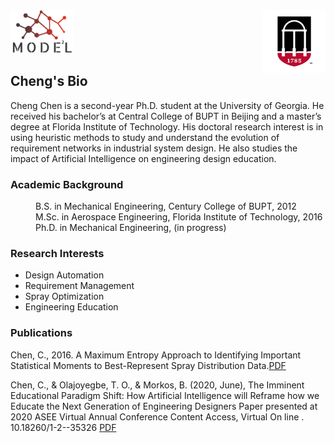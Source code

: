 
<img src= "favicon.png" width="100" align="right">
<img src= "model.png" width = "100" style="left">

## Cheng's Bio

Cheng Chen is a second-year Ph.D. student at the University of Georgia. He received his bachelor’s at Central College of BUPT in Beijing and a master’s degree at Florida Institute of Technology. His doctoral research interest is in using heuristic methods to study and understand the evolution of requirement networks in industrial system design. He also studies the impact of Artificial Intelligence on engineering design education.

### Academic Background
<dl>
  <dd>B.S. in Mechanical Engineering, Century College of BUPT, 2012</dd>
  <dd>M.Sc. in Aerospace Engineering, Florida Institute of Technology, 2016</dd>
  <dd>Ph.D. in Mechanical Engineering, (in progress)</dd>
</dl>

### Research Interests
<ul>
  <li>Design Automation</li>
  <li>Requirement Management</li>
  <li>Spray Optimization</li>
  <li>Engineering Education</li>
</ul> 

### Publications
Chen, C., 2016. A Maximum Entropy Approach to Identifying Important Statistical Moments to Best-Represent Spray Distribution Data.<a href="url">PDF</a>

Chen, C., & Olajoyegbe, T. O., & Morkos, B. (2020, June), The Imminent Educational Paradigm Shift: How Artificial Intelligence will Reframe how we Educate the Next Generation of Engineering Designers  Paper presented at 2020 ASEE Virtual Annual Conference Content Access, Virtual On line . 10.18260/1-2--35326 <a href="url">PDF</a>

<!--
```markdown
Syntax highlighted code block

# Header 1
## Header 2
### Header 3

- Bulleted
- List

1. Numbered
2. List
 
**Bold** and _Italic_ and `Code` text

[Link](url) and ![Image](src)
```
For more details see [GitHub Flavored Markdown](https://guides.github.com/features/mastering-markdown/).
### Jekyll Themes
Your Pages site will use the layout and styles from the Jekyll theme you have selected in your [repository settings](https://github.com/ChengC2019/Webpage/settings). The name of this theme is saved in the Jekyll `_config.yml` configuration file.

### Support or Contact
Having trouble with Pages? Check out our [documentation](https://help.github.com/categories/github-pages-basics/) or [contact support](https://github.com/contact) and we’ll help you sort it out.
-->
